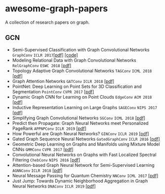 # awesome-graph-papers
A collection of research papers on graph.

## GCN
- Semi-Supervised Classification with Graph Convolutional Networks `GraphConv` `ICLR 2017`[[pdf]](https://arxiv.org/pdf/1609.02907.pdf) [[code]](https://github.com/tkipf/pygcn)
- Modeling Relational Data with Graph Convolutional Networks `RelGraphConv` `ESWC 2018` [[pdf]](https://arxiv.org/pdf/1703.06103.pdf)
- Topology Adaptive Graph Convolutional Networks `TAGConv` `ICML 2018` [[pdf]](https://arxiv.org/pdf/1710.10370.pdf)
- Graph Attention Networks `GATConv` `ICLR 2018` [[pdf]](https://arxiv.org/pdf/1710.10903.pdf)
- PointNet: Deep Learning on Point Sets for 3D Classification and Segmentation `PointConv` `CVPR 2017` [[pdf]](https://arxiv.org/pdf/1612.00593.pdf)
- Dynamic Graph CNN for Learning on Point Clouds `EdgeConv` `ACM 2018` [[pdf]](https://arxiv.org/pdf/1801.07829.pdf)
- Inductive Representation Learning on Large Graphs `SAGEConv` `NIPS 2017` [[pdf]](https://arxiv.org/pdf/1706.02216.pdf)
- Simplifying Graph Convolutional Networks `SGConv` `ICML 2018` [[pdf]](https://arxiv.org/pdf/1902.07153.pdf)
- Predict then Propagate: Graph Neural Networks meet Personalized PageRank `APPNPConv` `ICLR 2019` [[pdf]](https://arxiv.org/pdf/1810.05997.pdf)
- How Powerful are Graph Neural Networks? `GINConv` `ICLR 2019` [[pdf]](https://arxiv.org/pdf/1810.00826.pdf)
- Gated Graph Sequence Neural Networks `GatedGraphConv` `ICLR 2016` [[pdf]](https://arxiv.org/pdf/1511.05493.pdf)
- Geometric Deep Learning on Graphs and Manifolds using Mixture Model CNNs `GMMConv` `CVPR 2017` [[pdf]](https://arxiv.org/pdf/1611.08402.pdf)
- Convolutional Neural Networks on Graphs with Fast Localized Spectral Filtering `ChebConv` `NIPS 2016` [[pdf]](https://arxiv.org/pdf/1606.09375.pdf)
- Attention-based Graph Neural Network for Semi-Supervised Learning `AGNNConv` `ICLR 2018` [[pdf]](https://arxiv.org/pdf/1803.03735.pdf)
- Neural Message Passing for Quantum Chemistry `NNConv` `ICML 2017` [[pdf]](https://arxiv.org/pdf/1704.01212.pdf)
- Just Jump: Towards Dynamic Neighborhood Aggregation in Graph Neural Networks `DNAConv` `ICLR 2019` [[pdf]](https://arxiv.org/pdf/1806.01865.pdf)